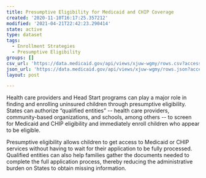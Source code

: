 ```yaml
---
title: Presumptive Eligibility for Medicaid and CHIP Coverage
created: '2020-11-10T16:17:25.357212'
modified: '2021-04-21T22:42:23.290414'
state: active
type: dataset
tags:
  - Enrollment Strategies
  - Presumptive Eligibility
groups: []
csv_url: 'https://data.medicaid.gov/api/views/xjuw-wgmy/rows.csv?accessType=DOWNLOAD'
json_url: 'https://data.medicaid.gov/api/views/xjuw-wgmy/rows.json?accessType=DOWNLOAD'
layout: post

---
```

Health care providers and Head Start programs can play a major role in finding and enrolling uninsured children through presumptive eligibility. States can authorize “qualified entities” -- health care providers, community-based organizations, and schools, among others -- to screen for Medicaid and CHIP eligibility and immediately enroll children who appear to be eligible.

Presumptive eligibility allows children to get access to Medicaid or CHIP services without having to wait for their application to be fully processed. Qualified entities can also help families gather the documents needed to complete the full application process, thereby reducing the administrative burden on States to obtain missing information.

